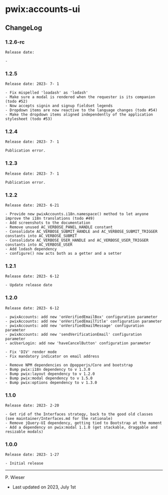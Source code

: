 # pwix:accounts-ui

## ChangeLog

### 1.2.6-rc

    Release date: 

    - 

### 1.2.5

    Release date: 2023- 7- 1

    - Fix mispelled 'loadash' as 'lodash'
    - Make sure a modal is rendered when the requester is its companion (todo #52)
    - Now accepts signin and signup fieldset legends
    - Dropdown items are now reactive to the language changes (todo #54)
    - Make the dropdown items aligned independently of the application stylesheet (todo #53)

### 1.2.4

    Release date: 2023- 7- 1

    Publication error.

### 1.2.3

    Release date: 2023- 7- 1

    Publication error.

### 1.2.2

    Release date: 2023- 6-21

    - Provide new pwixAccounts.i18n.namespace() method to let anyone improve the i18n translations (todo #49)
    - Add screenshots to the documentation
    - Remove unused AC_VERBOSE_PANEL_HANDLE constant
    - Consolidate AC_VERBOSE_SUBMIT_HANDLE and AC_VERBOSE_SUBMIT_TRIGGER constants into AC_VERBOSE_SUBMIT
    - Consolidate AC_VERBOSE_USER_HANDLE and AC_VERBOSE_USER_TRIGGER constants into AC_VERBOSE_USER
    - Add lodash dependency
    - configure() now acts both as a getter and a setter

### 1.2.1

    Release date: 2023- 6-12

    - Update release date

### 1.2.0

    Release date: 2023- 6-12

    - pwixAccounts: add new 'onVerifiedEmailBox' configuration parameter
    - pwixAccounts: add new 'onVerifiedEmailTitle' configuration parameter
    - pwixAccounts: add new 'onVerifiedEmailMessage' configuration parameter
    - pwixAccounts: add new 'sendVerificationEmail' configuration parameter
    - acUserLogin: add new 'haveCancelButton' configuration parameter

    - Fix 'DIV' render mode
    - Fix mandatory indicator on email address

    - Remove NPM dependencies on @popperjs/Core and bootstrap
    - Bump pwix:i18n dependency to v 1.3.0
    - Bump pwix:layout dependency to v 1.2.0
    - Bump pwix:modal dependency to v 1.5.0
    - Bump pwix:options dependency to v 1.3.0

### 1.1.0

    Release date: 2023- 2-20

    - Get rid of the Interfaces strategy, back to the good old classes (see maintainer/Interfaces.md for the rationale)
    - Remove jQuery-UI dependency, getting tied to Bootstrap at the moment
    - Add a dependency on pwix:modal 1.1.0 (get stackable, draggable and resizable modals)

### 1.0.0

    Release date: 2023- 1-27

    - Initial release

---
P. Wieser
- Last updated on 2023, July 1st
